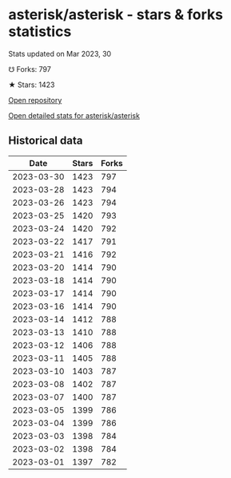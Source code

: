 # asterisk/asterisk - stars & forks statistics

Stats updated on Mar 2023, 30

☋ Forks: 797

★ Stars: 1423

[Open repository](https://github.com/asterisk/asterisk)

[Open detailed stats for asterisk/asterisk](https://reviewgithub.com/rep/asterisk/asterisk)

## Historical data
| Date | Stars | Forks |
|------|-------|-------|
| 2023-03-30 | 1423 | 797 | 
| 2023-03-28 | 1423 | 794 | 
| 2023-03-26 | 1423 | 794 | 
| 2023-03-25 | 1420 | 793 | 
| 2023-03-24 | 1420 | 792 | 
| 2023-03-22 | 1417 | 791 | 
| 2023-03-21 | 1416 | 792 | 
| 2023-03-20 | 1414 | 790 | 
| 2023-03-18 | 1414 | 790 | 
| 2023-03-17 | 1414 | 790 | 
| 2023-03-16 | 1414 | 790 | 
| 2023-03-14 | 1412 | 788 | 
| 2023-03-13 | 1410 | 788 | 
| 2023-03-12 | 1406 | 788 | 
| 2023-03-11 | 1405 | 788 | 
| 2023-03-10 | 1403 | 787 | 
| 2023-03-08 | 1402 | 787 | 
| 2023-03-07 | 1400 | 787 | 
| 2023-03-05 | 1399 | 786 | 
| 2023-03-04 | 1399 | 786 | 
| 2023-03-03 | 1398 | 784 | 
| 2023-03-02 | 1398 | 784 | 
| 2023-03-01 | 1397 | 782 | 

